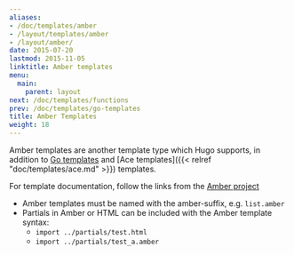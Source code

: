 ```yaml
---
aliases:
- /doc/templates/amber
- /layout/templates/amber
- /layout/amber/
date: 2015-07-20
lastmod: 2015-11-05
linktitle: Amber templates
menu:
  main:
    parent: layout
next: /doc/templates/functions
prev: /doc/templates/go-templates
title: Amber Templates
weight: 18
---
```


Amber templates are another template type which Hugo supports, in addition to [Go templates](/doc/templates/go-templates) and [Ace templates]({{< relref "doc/templates/ace.md" >}}) templates.

For template documentation, follow the links from the [Amber project](https://github.com/eknkc/amber)

* Amber templates must be named with the amber-suffix, e.g. `list.amber`
* Partials in Amber or HTML can be included with the Amber template syntax:
	* `import ../partials/test.html `
	* `import ../partials/test_a.amber `


